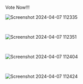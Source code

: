Vote Now!!!

![Screenshot 2024-04-07 112335](https://github.com/sadra7899/Voting-System/assets/160615857/f9e54d51-c4a4-4d19-9a2f-79593d492dfb)

<br>

![Screenshot 2024-04-07 112351](https://github.com/sadra7899/Voting-System/assets/160615857/00f5dcca-9f71-4a66-b9d6-5e56a7fd7c19)

<br>

![Screenshot 2024-04-07 112404](https://github.com/sadra7899/Voting-System/assets/160615857/faaffa26-86d7-4901-a6c9-5e59c3fb940a)

<br>

![Screenshot 2024-04-07 112424](https://github.com/sadra7899/Voting-System/assets/160615857/0378cd8f-c620-4b4e-a4a2-d672fa0ccb98)
